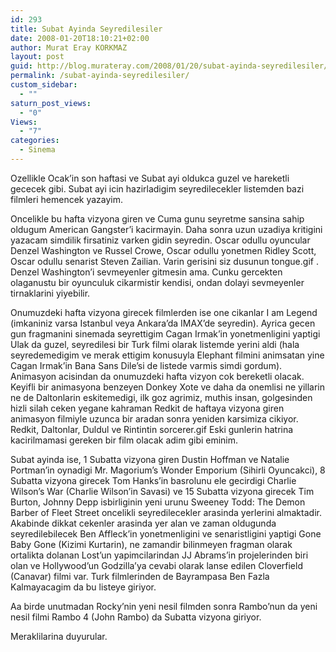 ```yaml
---
id: 293
title: Subat Ayinda Seyredilesiler
date: 2008-01-20T18:10:21+02:00
author: Murat Eray KORKMAZ
layout: post
guid: http://blog.murateray.com/2008/01/20/subat-ayinda-seyredilesiler/
permalink: /subat-ayinda-seyredilesiler/
custom_sidebar:
  - ""
saturn_post_views:
  - "0"
Views:
  - "7"
categories:
  - Sinema
---
```

Ozellikle Ocak&#8217;in son haftasi ve Subat ayi oldukca guzel ve hareketli gececek gibi. Subat ayi icin hazirladigim seyredilecekler listemden bazi filmleri hemencek yazayim.

Oncelikle bu hafta vizyona giren ve Cuma gunu seyretme sansina sahip oldugum American Gangster&#8217;i kacirmayin. Daha sonra uzun uzadiya kritigini yazacam simdilik firsatiniz varken gidin seyredin. Oscar odullu oyuncular Denzel Washington ve Russel Crowe, Oscar odullu yonetmen Ridley Scott, Oscar odullu senarist Steven Zailian. Varin gerisini siz dusunun tongue.gif . Denzel Washington&#8217;i sevmeyenler gitmesin ama. Cunku gercekten olaganustu bir oyunculuk cikarmistir kendisi, ondan dolayi sevmeyenler tirnaklarini yiyebilir.

Onumuzdeki hafta vizyona girecek filmlerden ise one cikanlar I am Legend (imkaniniz varsa Istanbul veya Ankara&#8217;da IMAX&#8217;de seyredin). Ayrica gecen gun fragmanini sinemada seyrettigim Cagan Irmak&#8217;in yonetmenligini yaptigi Ulak da guzel, seyredilesi bir Turk filmi olarak listemde yerini aldi (hala seyredemedigim ve merak ettigim konusuyla Elephant filmini animsatan yine Cagan Irmak&#8217;in Bana Sans Dile&#8217;si de listede varmis simdi gordum). Animasyon acisindan da onumuzdeki hafta vizyon cok bereketli olacak. Keyifli bir animasyona benzeyen Donkey Xote ve daha da onemlisi ne yillarin ne de Daltonlarin eskitemedigi, ilk goz agrimiz, muthis insan, golgesinden hizli silah ceken yegane kahraman Redkit de haftaya vizyona giren animasyon filmiyle uzunca bir aradan sonra yeniden karsimiza cikiyor. Redkit, Daltonlar, Duldul ve Rintintin sorcerer.gif Eski gunlerin hatrina kacirilmamasi gereken bir film olacak adim gibi eminim.

Subat ayinda ise, 1 Subatta vizyona giren Dustin Hoffman ve Natalie Portman&#8217;in oynadigi Mr. Magorium&#8217;s Wonder Emporium (Sihirli Oyuncakci), 8 Subatta vizyona girecek Tom Hanks&#8217;in basrolunu ele gecirdigi Charlie Wilson&#8217;s War (Charlie Wilson&#8217;in Savasi) ve 15 Subatta vizyona girecek Tim Burton, Johnny Depp isbirliginin yeni urunu Sweeney Todd: The Demon Barber of Fleet Street oncelikli seyredilecekler arasinda yerlerini almaktadir. Akabinde dikkat cekenler arasinda yer alan ve zaman oldugunda seyredilebilecek Ben Affleck&#8217;in yonetmenligini ve senaristligini yaptigi Gone Baby Gone (Kizimi Kurtarin), ne zamandir bilinmeyen fragman olarak ortalikta dolanan Lost&#8217;un yapimcilarindan JJ Abrams&#8217;in projelerinden biri olan ve Hollywood&#8217;un Godzilla&#8217;ya cevabi olarak lanse edilen Cloverfield (Canavar) filmi var. Turk filmlerinden de Bayrampasa Ben Fazla Kalmayacagim da bu listeye giriyor.

Aa birde unutmadan Rocky&#8217;nin yeni nesil filmden sonra Rambo&#8217;nun da yeni nesil filmi Rambo 4 (John Rambo) da Subatta vizyona giriyor.

Meraklilarina duyurular.